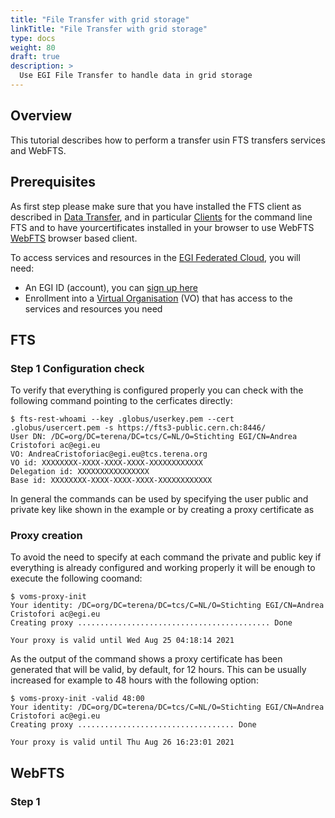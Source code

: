 ```yaml
---
title: "File Transfer with grid storage"
linkTitle: "File Transfer with grid storage"
type: docs
weight: 80
draft: true
description: >
  Use EGI File Transfer to handle data in grid storage
---
```


<!-- Adjust page weight to insert this tutorial in the right place, then remove this -->

## Overview

This tutorial describes how to perform a transfer usin FTS transfers services
and WebFTS.

## Prerequisites

As first step please make sure that you have installed the FTS client as
described in [Data Transfer](../../data-transfer/), and in particular
[Clients](../../data-transfer/clients/) for the command line FTS and to have
yourcertificates installed in your browser to use WebFTS
[WebFTS](../../data-transfer/webfts/) browser based client.

To access services and resources in the
[EGI Federated Cloud](../../getting-started), you will need:

- An EGI ID (account), you can [sign up here](../../check-in/signup)
- Enrollment into a [Virtual Organisation](../../check-in/vos) (VO) that has
  access to the services and resources you need

## FTS

### Step 1 Configuration check

To verify that everything is configured properly you can check with the following command pointing to the cerficates directly:

<!-- markdownlint-disable line-length -->
```shell
$ fts-rest-whoami --key .globus/userkey.pem --cert .globus/usercert.pem -s https://fts3-public.cern.ch:8446/
User DN: /DC=org/DC=terena/DC=tcs/C=NL/O=Stichting EGI/CN=Andrea Cristofori ac@egi.eu
VO: AndreaCristoforiac@egi.eu@tcs.terena.org
VO id: XXXXXXXX-XXXX-XXXX-XXXX-XXXXXXXXXXXX
Delegation id: XXXXXXXXXXXXXXXX
Base id: XXXXXXXX-XXXX-XXXX-XXXX-XXXXXXXXXXXX
```
<!-- markdownlint-enable line-length -->

In general the commands can be used by specifying the user public and private key like shown in the example or by creating a proxy certificate as 


### Proxy creation
To avoid the need to specify at each command the private and public key if everything is already configured and working properly it will be enough to execute the following coomand:

<!-- markdownlint-disable line-length -->
```shell
$ voms-proxy-init
Your identity: /DC=org/DC=terena/DC=tcs/C=NL/O=Stichting EGI/CN=Andrea Cristofori ac@egi.eu
Creating proxy ........................................... Done

Your proxy is valid until Wed Aug 25 04:18:14 2021
```
<!-- markdownlint-enable line-length -->

As the output of the command shows a proxy certificate has been generated that will be valid, by default, for 12 hours. This can be usually increased for example to 48 hours with the following option:

<!-- markdownlint-disable line-length -->
```shell
$ voms-proxy-init -valid 48:00
Your identity: /DC=org/DC=terena/DC=tcs/C=NL/O=Stichting EGI/CN=Andrea Cristofori ac@egi.eu
Creating proxy ................................... Done

Your proxy is valid until Thu Aug 26 16:23:01 2021
```
<!-- markdownlint-enable line-length -->


## WebFTS

### Step 1
